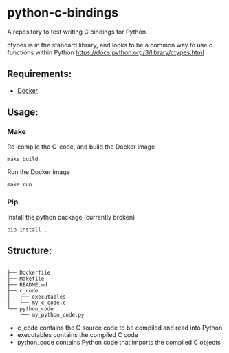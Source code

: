 # python-c-bindings
A repository to test writing C bindings for Python

ctypes is in the standard library, and looks to be a common way to use c functions within Python https://docs.python.org/3/library/ctypes.html

## Requirements:
- [Docker](https://docs.docker.com/get-docker/)

## Usage:
### Make
Re-compile the C-code, and build the Docker image
```
make build
```

Run the Docker image
```
make run
```
### Pip
Install the python package (currently broken)
```
pip install .
```

## Structure:
```
.
├── Dockerfile
├── Makefile
├── README.md
├── c_code
│   ├── executables
│   └── my_c_code.c
└── python_code
    └── my_python_code.py
```
- c_code contains the C source code to be compiled and read into Python
- executables contains the compiled C code
- python_code contains Python code that imports the compiled C objects
